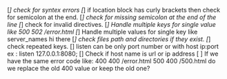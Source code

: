 [*] check for syntex errors
[*] if location block has curly brackets then check for semicolon at the end.
[*] check for missing semicolon at the end of the line
[*] check for invalid directives.
[*] Handle multiple keys for single value like 500 502 /error.html
[*] Handle multiple values for single key like server_names hi there
[*] check files path and directories if they exist.
[*] check repeated keys.
[] listen can be only port number or with host ip:port ex : listen 127.0.0.1:8080;
[] Check if host name is url or ip address
[ ] If we have the same error code like: 400 400 /error.html 500 400 /500.html do we replace the old 400 value or keep the old one?